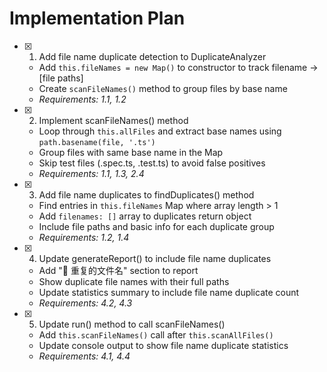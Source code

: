 # Implementation Plan

- [x] 1. Add file name duplicate detection to DuplicateAnalyzer
  - Add `this.fileNames = new Map()` to constructor to track filename -> [file paths]
  - Create `scanFileNames()` method to group files by base name
  - _Requirements: 1.1, 1.2_

- [x] 2. Implement scanFileNames() method
  - Loop through `this.allFiles` and extract base names using `path.basename(file, '.ts')`
  - Group files with same base name in the Map
  - Skip test files (.spec.ts, .test.ts) to avoid false positives
  - _Requirements: 1.1, 1.3, 2.4_

- [x] 3. Add file name duplicates to findDuplicates() method
  - Find entries in `this.fileNames` Map where array length > 1
  - Add `filenames: []` array to duplicates return object
  - Include file paths and basic info for each duplicate group
  - _Requirements: 1.2, 1.4_

- [x] 4. Update generateReport() to include file name duplicates
  - Add "🔄 重复的文件名" section to report
  - Show duplicate file names with their full paths
  - Update statistics summary to include file name duplicate count
  - _Requirements: 4.2, 4.3_

- [x] 5. Update run() method to call scanFileNames()
  - Add `this.scanFileNames()` call after `this.scanAllFiles()`
  - Update console output to show file name duplicate statistics
  - _Requirements: 4.1, 4.4_